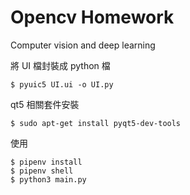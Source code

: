 # Opencv Homework
Computer vision and deep learning

將 UI 檔封裝成 python 檔
```
$ pyuic5 UI.ui -o UI.py
```
qt5 相關套件安裝
```
$ sudo apt-get install pyqt5-dev-tools
```

使用
```
$ pipenv install
$ pipenv shell
$ python3 main.py
```